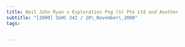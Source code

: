 ```yaml
---
title: Neil John Ryan v Exploration Png (S) Pte Ltd and Another 
subtitle: "[2000] SGHC 242 / 20\_November\_2000"
tags:


---
```


